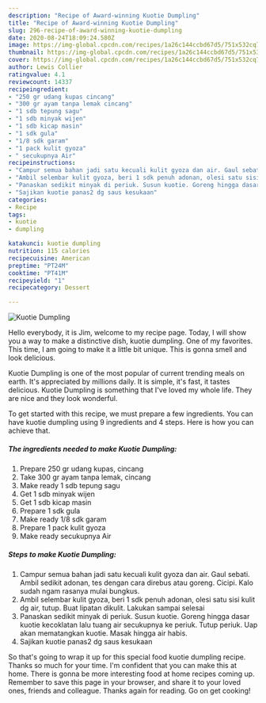```yaml
---
description: "Recipe of Award-winning Kuotie Dumpling"
title: "Recipe of Award-winning Kuotie Dumpling"
slug: 296-recipe-of-award-winning-kuotie-dumpling
date: 2020-08-24T18:09:24.580Z
image: https://img-global.cpcdn.com/recipes/1a26c144ccbd67d5/751x532cq70/kuotie-dumpling-resipi-foto-utama.jpg
thumbnail: https://img-global.cpcdn.com/recipes/1a26c144ccbd67d5/751x532cq70/kuotie-dumpling-resipi-foto-utama.jpg
cover: https://img-global.cpcdn.com/recipes/1a26c144ccbd67d5/751x532cq70/kuotie-dumpling-resipi-foto-utama.jpg
author: Lewis Collier
ratingvalue: 4.1
reviewcount: 14337
recipeingredient:
- "250 gr udang kupas cincang"
- "300 gr ayam tanpa lemak cincang"
- "1 sdb tepung sagu"
- "1 sdb minyak wijen"
- "1 sdb kicap masin"
- "1 sdk gula"
- "1/8 sdk garam"
- "1 pack kulit gyoza"
- " secukupnya Air"
recipeinstructions:
- "Campur semua bahan jadi satu kecuali kulit gyoza dan air. Gaul sebati. Ambil sedikit adonan, tes dengan cara direbus atau goreng. Cicipi. Kalo sudah ngam rasanya mulai bungkus."
- "Ambil selembar kulit gyoza, beri 1 sdk penuh adonan, olesi satu sisi kulit dg air, tutup. Buat lipatan dikulit. Lakukan sampai selesai"
- "Panaskan sedikit minyak di periuk. Susun kuotie. Goreng hingga dasar kuotie kecoklatan lalu tuang air secukupnya ke periuk. Tutup periuk. Uap akan mematangkan kuotie. Masak hingga air habis."
- "Sajikan kuotie panas2 dg saus kesukaan"
categories:
- Recipe
tags:
- kuotie
- dumpling

katakunci: kuotie dumpling 
nutrition: 115 calories
recipecuisine: American
preptime: "PT24M"
cooktime: "PT41M"
recipeyield: "1"
recipecategory: Dessert

---
```



![Kuotie Dumpling](https://img-global.cpcdn.com/recipes/1a26c144ccbd67d5/751x532cq70/kuotie-dumpling-resipi-foto-utama.jpg)

Hello everybody, it is Jim, welcome to my recipe page. Today, I will show you a way to make a distinctive dish, kuotie dumpling. One of my favorites. This time, I am going to make it a little bit unique. This is gonna smell and look delicious.



Kuotie Dumpling is one of the most popular of current trending meals on earth. It's appreciated by millions daily. It is simple, it's fast, it tastes delicious. Kuotie Dumpling is something that I've loved my whole life. They are nice and they look wonderful.


To get started with this recipe, we must prepare a few ingredients. You can have kuotie dumpling using 9 ingredients and 4 steps. Here is how you can achieve that.

<!--inarticleads1-->

##### The ingredients needed to make Kuotie Dumpling:

1. Prepare 250 gr udang kupas, cincang
1. Take 300 gr ayam tanpa lemak, cincang
1. Make ready 1 sdb tepung sagu
1. Get 1 sdb minyak wijen
1. Get 1 sdb kicap masin
1. Prepare 1 sdk gula
1. Make ready 1/8 sdk garam
1. Prepare 1 pack kulit gyoza
1. Make ready  secukupnya Air




<!--inarticleads2-->

##### Steps to make Kuotie Dumpling:

1. Campur semua bahan jadi satu kecuali kulit gyoza dan air. Gaul sebati. Ambil sedikit adonan, tes dengan cara direbus atau goreng. Cicipi. Kalo sudah ngam rasanya mulai bungkus.
1. Ambil selembar kulit gyoza, beri 1 sdk penuh adonan, olesi satu sisi kulit dg air, tutup. Buat lipatan dikulit. Lakukan sampai selesai
1. Panaskan sedikit minyak di periuk. Susun kuotie. Goreng hingga dasar kuotie kecoklatan lalu tuang air secukupnya ke periuk. Tutup periuk. Uap akan mematangkan kuotie. Masak hingga air habis.
1. Sajikan kuotie panas2 dg saus kesukaan




So that's going to wrap it up for this special food kuotie dumpling recipe. Thanks so much for your time. I'm confident that you can make this at home. There is gonna be more interesting food at home recipes coming up. Remember to save this page in your browser, and share it to your loved ones, friends and colleague. Thanks again for reading. Go on get cooking!
